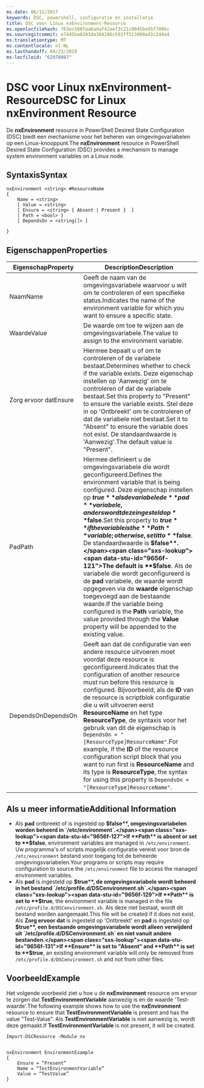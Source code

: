 ```yaml
---
ms.date: 06/12/2017
keywords: DSC, powershell, configuratie en installatie
title: DSC voor Linux nxEnvironment-Resource
ms.openlocfilehash: 763ec560faa6adaf42aef3c21c9045be95f780bc
ms.sourcegitcommit: e7445ba8203da304286c591ff513900ad1c244a4
ms.translationtype: MT
ms.contentlocale: nl-NL
ms.lasthandoff: 04/23/2019
ms.locfileid: "62078007"
---
```

# <a name="dsc-for-linux-nxenvironment-resource"></a><span data-ttu-id="9656f-103">DSC voor Linux nxEnvironment-Resource</span><span class="sxs-lookup"><span data-stu-id="9656f-103">DSC for Linux nxEnvironment Resource</span></span>

<span data-ttu-id="9656f-104">De **nxEnvironment** resource in PowerShell Desired State Configuration (DSC) biedt een mechanisme voor het beheren van omgevingsvariabelen op een Linux-knooppunt.</span><span class="sxs-lookup"><span data-stu-id="9656f-104">The **nxEnvironment** resource in PowerShell Desired State Configuration (DSC) provides a mechanism to manage system environment variables on a Linux node.</span></span>

## <a name="syntax"></a><span data-ttu-id="9656f-105">Syntaxis</span><span class="sxs-lookup"><span data-stu-id="9656f-105">Syntax</span></span>

```
nxEnvironment <string> #ResourceName
{
    Name = <string>
    [ Value = <string>
    [ Ensure = <string> { Absent | Present }  ]
    [ Path = <bool> }
    [ DependsOn = <string[]> ]

}
```

## <a name="properties"></a><span data-ttu-id="9656f-106">Eigenschappen</span><span class="sxs-lookup"><span data-stu-id="9656f-106">Properties</span></span>

|  <span data-ttu-id="9656f-107">Eigenschap</span><span class="sxs-lookup"><span data-stu-id="9656f-107">Property</span></span> |  <span data-ttu-id="9656f-108">Description</span><span class="sxs-lookup"><span data-stu-id="9656f-108">Description</span></span> |
|---|---|
| <span data-ttu-id="9656f-109">Naam</span><span class="sxs-lookup"><span data-stu-id="9656f-109">Name</span></span>| <span data-ttu-id="9656f-110">Geeft de naam van de omgevingsvariabele waarvoor u wilt om te controleren of een specifieke status.</span><span class="sxs-lookup"><span data-stu-id="9656f-110">Indicates the name of the environment variable for which you want to ensure a specific state.</span></span>|
| <span data-ttu-id="9656f-111">Waarde</span><span class="sxs-lookup"><span data-stu-id="9656f-111">Value</span></span>| <span data-ttu-id="9656f-112">De waarde om toe te wijzen aan de omgevingsvariabele.</span><span class="sxs-lookup"><span data-stu-id="9656f-112">The value to assign to the environment variable.</span></span>|
| <span data-ttu-id="9656f-113">Zorg ervoor dat</span><span class="sxs-lookup"><span data-stu-id="9656f-113">Ensure</span></span>| <span data-ttu-id="9656f-114">Hiermee bepaalt u of om te controleren of de variabele bestaat.</span><span class="sxs-lookup"><span data-stu-id="9656f-114">Determines whether to check if the variable exists.</span></span> <span data-ttu-id="9656f-115">Deze eigenschap instellen op 'Aanwezig' om te controleren of dat de variabele bestaat.</span><span class="sxs-lookup"><span data-stu-id="9656f-115">Set this property to "Present" to ensure the variable exists.</span></span> <span data-ttu-id="9656f-116">Stel deze in op 'Ontbreekt' om te controleren of dat de variabele niet bestaat.</span><span class="sxs-lookup"><span data-stu-id="9656f-116">Set it to "Absent" to ensure the variable does not exist.</span></span> <span data-ttu-id="9656f-117">De standaardwaarde is 'Aanwezig'.</span><span class="sxs-lookup"><span data-stu-id="9656f-117">The default value is "Present".</span></span>|
| <span data-ttu-id="9656f-118">Pad</span><span class="sxs-lookup"><span data-stu-id="9656f-118">Path</span></span>| <span data-ttu-id="9656f-119">Hiermee definieert u de omgevingsvariabele die wordt geconfigureerd.</span><span class="sxs-lookup"><span data-stu-id="9656f-119">Defines the environment variable that is being configured.</span></span> <span data-ttu-id="9656f-120">Deze eigenschap instellen op **$true** als de variabele de **pad** variabele, anders wordt deze ingesteld op **$false**.</span><span class="sxs-lookup"><span data-stu-id="9656f-120">Set this property to **$true** if the variable is the **Path** variable; otherwise, set it to **$false**.</span></span> <span data-ttu-id="9656f-121">De standaardwaarde is **$false**.</span><span class="sxs-lookup"><span data-stu-id="9656f-121">The default is **$false**.</span></span> <span data-ttu-id="9656f-122">Als de variabele die wordt geconfigureerd is de **pad** variabele, de waarde wordt opgegeven via de **waarde** eigenschap toegevoegd aan de bestaande waarde.</span><span class="sxs-lookup"><span data-stu-id="9656f-122">If the variable being configured is the **Path** variable, the value provided through the **Value** property will be appended to the existing value.</span></span>|
| <span data-ttu-id="9656f-123">DependsOn</span><span class="sxs-lookup"><span data-stu-id="9656f-123">DependsOn</span></span> | <span data-ttu-id="9656f-124">Geeft aan dat de configuratie van een andere resource uitvoeren moet voordat deze resource is geconfigureerd.</span><span class="sxs-lookup"><span data-stu-id="9656f-124">Indicates that the configuration of another resource must run before this resource is configured.</span></span> <span data-ttu-id="9656f-125">Bijvoorbeeld, als de **ID** van de resource is scriptblok configuratie die u wilt uitvoeren eerst **ResourceName** en het type **ResourceType**, de syntaxis voor het gebruik van dit de eigenschap is `DependsOn = "[ResourceType]ResourceName"`.</span><span class="sxs-lookup"><span data-stu-id="9656f-125">For example, if the **ID** of the resource configuration script block that you want to run first is **ResourceName** and its type is **ResourceType**, the syntax for using this property is `DependsOn = "[ResourceType]ResourceName"`.</span></span>|

## <a name="additional-information"></a><span data-ttu-id="9656f-126">Als u meer informatie</span><span class="sxs-lookup"><span data-stu-id="9656f-126">Additional Information</span></span>

* <span data-ttu-id="9656f-127">Als **pad** ontbreekt of is ingesteld op **$false**, omgevingsvariabelen worden beheerd in `/etc/environment`.</span><span class="sxs-lookup"><span data-stu-id="9656f-127">If **Path** is absent or set to **$false**, environment variables are managed in `/etc/environment`.</span></span> <span data-ttu-id="9656f-128">Uw programma's of scripts mogelijk configuratie vereist voor bron de `/etc/environment` bestand voor toegang tot de beheerde omgevingsvariabelen.</span><span class="sxs-lookup"><span data-stu-id="9656f-128">Your programs or scripts may require configuration to source the `/etc/environment` file to access the managed environment variables.</span></span>
* <span data-ttu-id="9656f-129">Als **pad** is ingesteld op **$true**, de omgevingsvariabele wordt beheerd in het bestand `/etc/profile.d/DSCenvironment.sh`.</span><span class="sxs-lookup"><span data-stu-id="9656f-129">If **Path** is set to **$true**, the environment variable is managed in the file `/etc/profile.d/DSCenvironment.sh`.</span></span> <span data-ttu-id="9656f-130">Als deze niet bestaat, wordt dit bestand worden aangemaakt.</span><span class="sxs-lookup"><span data-stu-id="9656f-130">This file will be created if it does not exist.</span></span> <span data-ttu-id="9656f-131">Als **Zorg ervoor dat** is ingesteld op 'Ontbreekt' en **pad** is ingesteld op **$true**, een bestaande omgevingsvariabele wordt alleen verwijderd uit `/etc/profile.d/DSCenvironment.sh` en niet vanuit andere bestanden.</span><span class="sxs-lookup"><span data-stu-id="9656f-131">If **Ensure** is set to "Absent" and **Path** is set to **$true**, an existing environment variable will only be removed from `/etc/profile.d/DSCenvironment.sh` and not from other files.</span></span>

## <a name="example"></a><span data-ttu-id="9656f-132">Voorbeeld</span><span class="sxs-lookup"><span data-stu-id="9656f-132">Example</span></span>

<span data-ttu-id="9656f-133">Het volgende voorbeeld ziet u hoe u de **nxEnvironment** resource om ervoor te zorgen dat **TestEnvironmentVariable** aanwezig is en de waarde 'Test-waarde'.</span><span class="sxs-lookup"><span data-stu-id="9656f-133">The following example shows how to use the **nxEnvironment** resource to ensure that **TestEnvironmentVariable** is present and has the value "Test-Value".</span></span> <span data-ttu-id="9656f-134">Als **TestEnvironmentVariable** is niet aanwezig is, wordt deze gemaakt.</span><span class="sxs-lookup"><span data-stu-id="9656f-134">If **TestEnvironmentVariable** is not present, it will be created.</span></span>

```
Import-DSCResource -Module nx


nxEnvironment EnvironmentExample
{
    Ensure = “Present”
    Name = “TestEnvironmentVariable”
    Value = “TestValue”
}
```